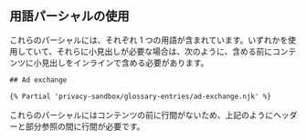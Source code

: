 ## 用語パーシャルの使用

これらのパーシャルには、それぞれ 1 つの用語が含まれています。いずれかを使用していて、それらに小見出しが必要な場合は、次のように、含める前にコンテンツに小見出しをインラインで含める必要があります。

```txt
## Ad exchange

{% Partial 'privacy-sandbox/glossary-entries/ad-exchange.njk' %}
```

これらのパーシャルにはコンテンツの前に行間がないため、上記のようにヘッダーと部分参照の間に行間が必要です。
